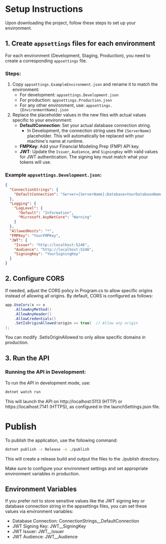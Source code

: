 # Setup Instructions

Upon downloading the project, follow these steps to set up your environment.

## 1. Create `appsettings` files for each environment

For each environment (Development, Staging, Production), you need to create a corresponding `appsettings` file.

### Steps:

1. Copy `appsettings.ExampleEnvironment.json` and rename it to match the environment:
   - For development: `appsettings.Development.json`
   - For production: `appsettings.Production.json`
   - For any other environment, use: `appsettings.{EnvironmentName}.json`
2. Replace the placeholder values in the new files with actual values specific to your environment:
   - **DefaultConnection**: Set your actual database connection string.
     - In Development, the connection string uses the `{ServerName}` placeholder. This will automatically be replaced with your machine's name at runtime.
   - **FMPKey**: Add your Financial Modeling Prep (FMP) API key.
   - **JWT**: Update the `Issuer`, `Audience`, and `SigningKey` with valid values for JWT authentication. The signing key must match what your tokens will use.

### Example `appsettings.Development.json`:

```json
{
  "ConnectionStrings": {
    "DefaultConnection": "Server={ServerName};Database=YourDatabaseName;Trusted_Connection=True;MultipleActiveResultSets=true"
  },
  "Logging": {
    "LogLevel": {
      "Default": "Information",
      "Microsoft.AspNetCore": "Warning"
    }
  },
  "AllowedHosts": "*",
  "FMPKey": "YourFMPKey",
  "JWT": {
    "Issuer": "http://localhost:5246",
    "Audience": "http://localhost:5246",
    "SigningKey": "YourSigningKey"
  }
}
```

## 2. Configure CORS

If needed, adjust the CORS policy in Program.cs to allow specific origins instead of allowing all origins. By default, CORS is configured as follows:

```csharp
app.UseCors(x => x
    .AllowAnyMethod()
    .AllowAnyHeader()
    .AllowCredentials()
    .SetIsOriginAllowed(origin => true)  // Allow any origin
);
```

You can modify .SetIsOriginAllowed to only allow specific domains in production.

## 3. Run the API

### Running the API in Development:

To run the API in development mode, use:

```bash
dotnet watch run
```

This will launch the API on http://localhost:5113 (HTTP) or https://localhost:7141 (HTTPS), as configured in the launchSettings.json file.

# Publish

To publish the application, use the following command:

```bash
dotnet publish -c Release -o ./publish
```

This will create a release build and output the files to the ./publish directory.

Make sure to configure your environment settings and set appropriate environment variables in production.

## Environment Variables

If you prefer not to store sensitive values like the JWT signing key or database connection string in the appsettings files, you can set these values via environment variables:

- Database Connection: ConnectionStrings\_\_DefaultConnection
- JWT Signing Key: JWT\_\_SigningKey
- JWT Issuer: JWT\_\_Issuer
- JWT Audience: JWT\_\_Audience
